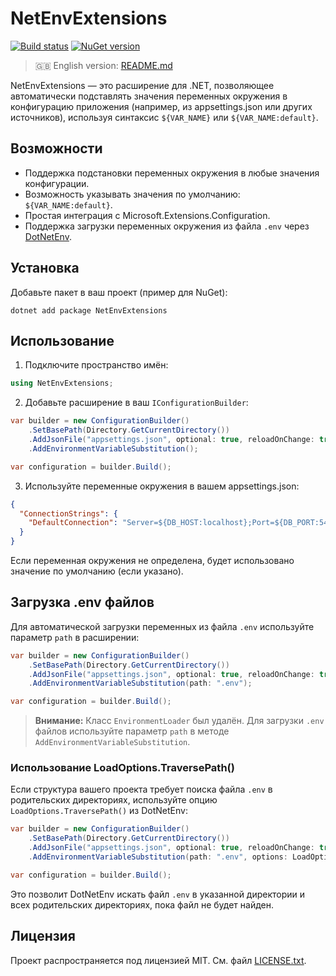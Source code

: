 

# NetEnvExtensions

[![Build status](https://github.com/mrleo1nid/NetEnvExtensions/actions/workflows/nuget.yml/badge.svg )](https://github.com/mrleo1nid/NetEnvExtensions/actions/workflows/nuget.yml )
[![NuGet version](https://img.shields.io/nuget/v/NetEnvExtensions )](https://www.nuget.org/packages/NetEnvExtensions )

> 🇬🇧 English version: [README.md](README.md)

NetEnvExtensions — это расширение для .NET, позволяющее автоматически подставлять значения переменных окружения в конфигурацию приложения (например, из appsettings.json или других источников), используя синтаксис `${VAR_NAME}` или `${VAR_NAME:default}`.

## Возможности
- Поддержка подстановки переменных окружения в любые значения конфигурации.
- Возможность указывать значения по умолчанию: `${VAR_NAME:default}`.
- Простая интеграция с Microsoft.Extensions.Configuration.
- Поддержка загрузки переменных окружения из файла `.env` через [DotNetEnv](https://github.com/tonerdo/dotnet-env).

## Установка

Добавьте пакет в ваш проект (пример для NuGet):

```
dotnet add package NetEnvExtensions
```

## Использование

1. Подключите пространство имён:

```csharp
using NetEnvExtensions;
```

2. Добавьте расширение в ваш `IConfigurationBuilder`:

```csharp
var builder = new ConfigurationBuilder()
    .SetBasePath(Directory.GetCurrentDirectory())
    .AddJsonFile("appsettings.json", optional: true, reloadOnChange: true)
    .AddEnvironmentVariableSubstitution();

var configuration = builder.Build();
```

3. Используйте переменные окружения в вашем appsettings.json:

```json
{
  "ConnectionStrings": {
    "DefaultConnection": "Server=${DB_HOST:localhost};Port=${DB_PORT:5432};User Id=${DB_USER};Password=${DB_PASS}"  
  }
}
```

Если переменная окружения не определена, будет использовано значение по умолчанию (если указано).

## Загрузка .env файлов

Для автоматической загрузки переменных из файла `.env` используйте параметр `path` в расширении:

```csharp
var builder = new ConfigurationBuilder()
    .SetBasePath(Directory.GetCurrentDirectory())
    .AddJsonFile("appsettings.json", optional: true, reloadOnChange: true)
    .AddEnvironmentVariableSubstitution(path: ".env");

var configuration = builder.Build();
```

> **Внимание:** Класс `EnvironmentLoader` был удалён. Для загрузки `.env` файлов используйте параметр `path` в методе `AddEnvironmentVariableSubstitution`.

### Использование LoadOptions.TraversePath()

Если структура вашего проекта требует поиска файла `.env` в родительских директориях, используйте опцию `LoadOptions.TraversePath()` из DotNetEnv:

```csharp
var builder = new ConfigurationBuilder()
    .SetBasePath(Directory.GetCurrentDirectory())
    .AddJsonFile("appsettings.json", optional: true, reloadOnChange: true)
    .AddEnvironmentVariableSubstitution(path: ".env", options: LoadOptions.TraversePath());

var configuration = builder.Build();
```

Это позволит DotNetEnv искать файл `.env` в указанной директории и всех родительских директориях, пока файл не будет найден.

## Лицензия

Проект распространяется под лицензией MIT. См. файл [LICENSE.txt](LICENSE.txt). 